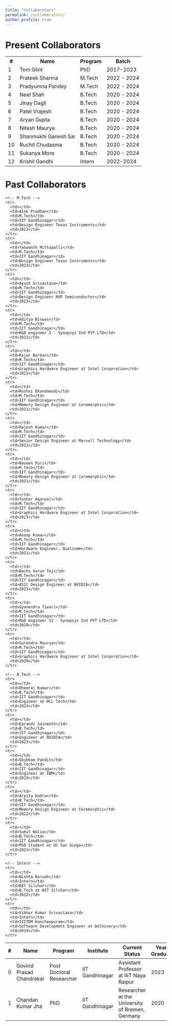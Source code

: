```yaml
---
title: "Collaborators"
permalink: /collaborators/
author_profile: true
---
```


Present Collaborators
===

<style>
  /* Custom CSS to add automatic numbering to the first column */
  table {
    counter-reset: row-counter;
  }

  tr:not(:first-child) {
    counter-increment: row-counter;
  }

  td:first-child::before {
    content: counter(row-counter);
  }
</style>

<div class="datatable-begin"></div>


<table>

  <tr>
    <th>#</th>
    <th>Name</th>
    <th>Program</th>
    <th>Batch</th>
  </tr>
  <tr>
    <td></td>
    <td>Tom Glint</td>
    <td>PhD</td>
    <td>2017-2023</td>
  </tr>
  <tr>
    <td></td>
    <td>Prateek Sharma</td>
    <td>M.Tech</td>
    <td>2022 - 2024</td>
  </tr>
  <tr>
    <td></td>
    <td>Pradyumna Pandey</td>
    <td>M.Tech</td>
    <td>2022 - 2024</td>
  </tr>
  <tr>
    <td></td>
    <td>Neel Shah</td>
    <td>B.Tech</td>
    <td>2020 - 2024</td>
  </tr>
  <tr>
    <td></td>
    <td>Jinay Dagli</td>
    <td>B.Tech</td>
    <td>2020 - 2024</td>
  </tr>
  <tr>
    <td></td>
    <td>Patel Vrajesh</td>
    <td>B.Tech</td>
    <td>2020 - 2024</td>
  </tr>
  <tr>
    <td></td>
    <td>Aryan Gupta</td>
    <td>B.Tech</td>
    <td>2020 - 2024</td>
  </tr>
  <tr>
    <td></td>
    <td>Nitesh Maurya</td>
    <td>B.Tech</td>
    <td>2020 - 2024</td>
  </tr>
  <tr>
    <td></td>
    <td>Shanmukhi Ganesh Sai</td>
    <td>B.Tech</td>
    <td>2020 - 2024</td>
  </tr>
  <tr>
    <td></td>
    <td>Ruchit Chudasma</td>
    <td>B.Tech</td>
    <td>2020 - 2024</td>
  </tr> 
  <tr>
    <td></td>
    <td>Sukanya More</td>
    <td>B.Tech</td>
    <td>2020 - 2024</td>
  </tr>
  <tr>
    <td></td>
    <td>Krishil Gandhi</td>
    <td>Intern</td>
    <td>2022-2024</td>
  </tr>
</table>

<div class="datatable-end"></div>



Past Collaborators
===

<style>
  /* Custom CSS to add automatic numbering to the first column */
  table {
    counter-reset: row-counter;
  }

  tr:not(:first-child) {
    counter-increment: row-counter;
  }

  td:first-child::before {
    content: counter(row-counter);
  }
</style>

<div class="datatable-begin"></div>

<table>
  <thead>
    <tr>
      <th>#</th>
      <th>Name</th>
      <th>Program</th>
      <th>Institute</th>
      <th>Current Status</th>
      <th>Year Of Graduation</th>
    </tr>
  </thead>
  <tbody>
    <!-- PhD -->
    <tr>
      <td></td>
      <td>Govind Prasad Chandrakar</td>
      <td>Post Doctoral Researcher</td>
      <td>IIT Gandhinagar</td>
      <td>Assistant Professor at IIIT Naya Raipur</td>
      <td>2023</td>
    </tr>
    <tr>
      <td></td>
      <td>Chandan Kumar Jha</td>
      <td>PhD</td>
      <td>IIT Gandhinagar</td>
      <td>Researcher at the University of Bremen, Germany</td>
      <td>2020</td>
    </tr>

    <!-- M.Tech -->
    <tr>
      <td></td>
      <td>Alok Pradhan</td>
      <td>M.Tech</td>
      <td>IIT Gandhinagar</td>
      <td>Design Engineer Texas Instruments</td>
      <td>2023</td>
    </tr>
    <tr>
      <td></td>
      <td>Yaswanth Mittapalli</td>
      <td>M.Tech</td>
      <td>IIT Gandhinagar</td>
      <td>Design Engineer Texas Instruments</td>
      <td>2023</td>
    </tr>
    <tr>
      <td></td>
      <td>Ayush Srivastava</td>
      <td>M.Tech</td>
      <td>IIT Gandhinagar</td>
      <td>Design Engineer NXP Semiconductor</td>
      <td>2023</td>
    </tr>
    <tr>
      <td></td>
      <td>Aditya Biswas</td>
      <td>M.Tech</td>
      <td>IIT Gandhinagar</td>
      <td>R&D engineer I · Synopsys Ind PVT LTD</td>
      <td>2022</td>
    </tr>
    <tr>
      <td></td>
      <td>Rajat Borkar</td>
      <td>M.Tech</td>
      <td>IIT Gandhinagar</td>
      <td>Graphics Hardware Engineer at Intel Corporation</td>
      <td>2021</td>
    </tr>
    <tr>
      <td></td>
      <td>Roshni Dhandamudi</td>
      <td>M.Tech</td>
      <td>IIT Gandhinagar</td>
      <td>Memory Design Engineer at Ceremorphic</td>
      <td>2021</td>
    </tr>
    <tr>
      <td></td>
      <td>Rajesh Kumar</td>
      <td>M.Tech</td>
      <td>IIT Gandhinagar</td>
      <td>Senior Design Engineer at Marvell Technology</td>
      <td>2021</td>
    </tr>
    <tr>
      <td></td>
      <td>Naveen Puri</td>
      <td>M.Tech</td>
      <td>IIT Gandhinagar</td>
      <td>Memory Design Engineer at Ceremorphic</td>
      <td>2021</td>
    </tr>
    <tr>
      <td></td>
      <td>Tushar Agarwal</td>
      <td>M.Tech</td>
      <td>IIT Gandhinagar</td>
      <td>Graphics Hardware Engineer at Intel Corporation</td>
      <td>2021</td>
    </tr>
    <tr>
      <td></td>
      <td>Anoop Kumar</td>
      <td>M.Tech</td>
      <td>IIT Gandhinagar</td>
      <td>Hardware Engineer, Qualcomm</td>
      <td>2021</td>
    </tr>
    <tr>
      <td></td>
      <td>Bachu Varun Tej</td>
      <td>M.Tech</td>
      <td>IIT Gandhinagar</td>
      <td>ASIC Design Engineer at NVIDIA</td>
      <td>2021</td>
    </tr>
    <tr>
      <td></td>
      <td>Gyanendra Tiwari</td>
      <td>M.Tech</td>
      <td>IIT Gandhinagar</td>
      <td>R&D engineer II · Synopsys Ind PVT LTD</td>
      <td>2020</td>
    </tr>
    <tr>
      <td></td>
      <td>Surendra Maurya</td>
      <td>M.Tech</td>
      <td>IIT Gandhinagar</td>
      <td>Graphics Hardware Engineer at Intel Corporation</td>
      <td>2020</td>
    </tr>

    <!-- B.Tech -->
    <tr>
      <td></td>
      <td>Dheeraj Kumar</td>
      <td>B.Tech</td>
      <td>IIT Gandhinagar</td>
      <td>Engineer at HCL Tech</td>
      <td>2023</td>
    </tr>
    <tr>
      <td></td>
      <td>Earandi Saineeth</td>
      <td>B.Tech</td>
      <td>IIT Gandhinagar</td>
      <td>Engineer at NVIDIA</td>
      <td>2023</td>
    </tr>
    <tr>
      <td></td>
      <td>Shubham Pandit</td>
      <td>B.Tech</td>
      <td>IIT Gandhinagar</td>
      <td>Engineer at IBM</td>
      <td>2023</td>
    </tr>
    <tr>
      <td></td>
      <td>Arpita Kabra</td>
      <td>B.Tech</td>
      <td>IIT Gandhinagar</td>
      <td>Memory Design Engineer at Ceremorphic</td>
      <td>2022</td>
    </tr>
    <tr>
      <td></td>
      <td>Sumit Walia</td>
      <td>B.Tech</td>
      <td>IIT Gandhinagar</td>
      <td>PhD Student at UC San Diego</td>
      <td>2021</td>
    </tr>

    <!-- Intern -->
    <tr>
      <td></td>
      <td>Nishta Baruah</td>
      <td>Intern</td>
      <td>NIT Silchar</td>
      <td>B.Tech at NIT Silchar</td>
      <td>2022</td>
    </tr>
    <tr>
      <td></td>
      <td>Vibhor Kumar Srivastava</td>
      <td>Intern</td>
      <td>IIITDM Kancheepuram</td>
      <td>Software Development Engineer at Delhivery</td>
      <td>2019</td>
    </tr>
  </tbody>
</table>

<div class="datatable-end"></div>



